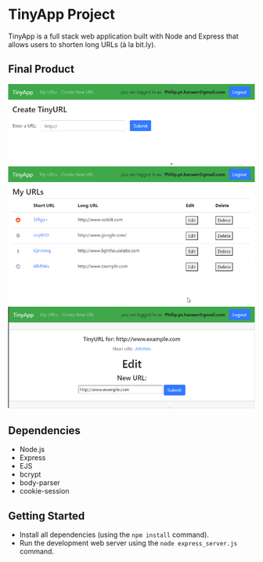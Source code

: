 # TinyApp Project

TinyApp is a full stack web application built with Node and Express that allows users to shorten long URLs (à la bit.ly).

## Final Product

!["Creating a new tiny URL"](https://github.com/P-Hansen/tinyapp/blob/master/docs/Create%20new%20URL.png?raw=true)
!["A new tiny URL made! edit or submit"](https://github.com/P-Hansen/tinyapp/blob/master/docs/My%20URLs.png?raw=true)
!["A new tiny URL made! edit or submit"](https://github.com/P-Hansen/tinyapp/blob/master/docs/New%20URL.png?raw=true)

## Dependencies

- Node.js
- Express
- EJS
- bcrypt
- body-parser
- cookie-session

## Getting Started

- Install all dependencies (using the `npm install` command).
- Run the development web server using the `node express_server.js` command.